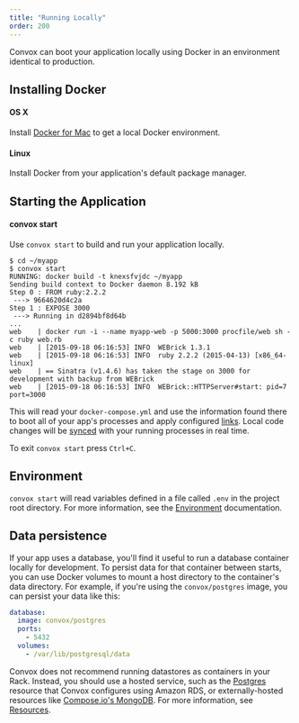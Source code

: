 ```yaml
---
title: "Running Locally"
order: 200
---
```


Convox can boot your application locally using Docker in an environment identical to production.

## Installing Docker

#### OS X

Install [Docker for Mac](https://docs.docker.com/engine/installation/mac/#/docker-for-mac) to get a local Docker environment.

#### Linux

Install Docker from your application's default package manager.

## Starting the Application

#### convox start

Use `convox start` to build and run your application locally.

    $ cd ~/myapp
    $ convox start
    RUNNING: docker build -t knexsfvjdc ~/myapp
    Sending build context to Docker daemon 8.192 kB
    Step 0 : FROM ruby:2.2.2
     ---> 9664620d4c2a
    Step 1 : EXPOSE 3000
     ---> Running in d2894bf8d64b
    ...
    web    | docker run -i --name myapp-web -p 5000:3000 procfile/web sh -c ruby web.rb
    web    | [2015-09-18 06:16:53] INFO  WEBrick 1.3.1
    web    | [2015-09-18 06:16:53] INFO  ruby 2.2.2 (2015-04-13) [x86_64-linux]
    web    | == Sinatra (v1.4.6) has taken the stage on 3000 for development with backup from WEBrick
    web    | [2015-09-18 06:16:53] INFO  WEBrick::HTTPServer#start: pid=7 port=3000

This will read your `docker-compose.yml` and use the information found there to boot all of your app's processes and apply configured [links](/docs/linking). Local code changes will be [synced](/docs/code-sync) with your running processes in real time.

To exit `convox start` press `Ctrl+C`.

## Environment

`convox start` will read variables defined in a file called `.env` in the project root directory. For more information, see the [Environment](/docs/environment/#local) documentation.

## Data persistence

If your app uses a database, you'll find it useful to run a database container locally for development. To persist data for that container between starts, you can use Docker volumes to mount a host directory to the container's data directory. For example, if you're using the `convox/postgres` image, you can persist your data like this:

```yaml
database:
  image: convox/postgres
  ports:
    - 5432
  volumes:
    - /var/lib/postgresql/data
```

Convox does not recommend running datastores as containers in your Rack. Instead, you should use a hosted service, such as the [Postgres](/docs/postgresql) resource that Convox configures using Amazon RDS, or externally-hosted resources like [Compose.io's MongoDB](https://www.compose.com/mongodb). For more information, see [Resources](/docs/about-resources/).
